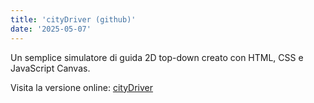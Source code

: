 ```yaml
---
title: 'cityDriver (github)'
date: '2025-05-07'
---
```

Un semplice simulatore di guida 2D top-down creato con HTML, CSS e JavaScript Canvas.

Visita la versione online: [cityDriver](https://city-driver.vercel.app/)